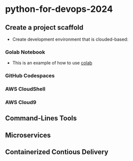 # python-for-devops-2024

## Create a project scaffold

* Create development environment that is clouded-based:
  
### Golab Notebook

* This is an example of how to use [colab](https://github.com/lolliuym/python-for-devops-2024/blob/658153726808185f38cdbe8ac75397b7c7f325ff/get_started_python.ipynb)
  
### GitHub Codespaces
### AWS CloudShell
### AWS Cloud9

## Command-Lines Tools

## Microservices

## Containerized Contious Delivery
